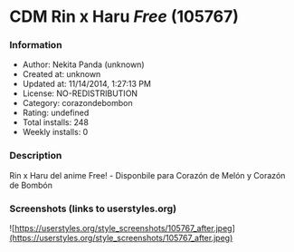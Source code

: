 # CDM Rin x Haru *Free* (105767)

### Information
- Author: Nekita Panda (unknown)
- Created at: unknown
- Updated at: 11/14/2014, 1:27:13 PM
- License: NO-REDISTRIBUTION
- Category: corazondebombon
- Rating: undefined
- Total installs: 248
- Weekly installs: 0


### Description
Rin x Haru del anime Free! *-* Disponbile para Corazón de Melón y Corazón de Bombón


### Screenshots (links to userstyles.org)
![https://userstyles.org/style_screenshots/105767_after.jpeg](https://userstyles.org/style_screenshots/105767_after.jpeg)


